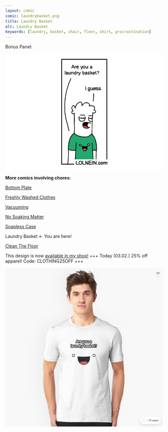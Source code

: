 ```yaml
---
layout: comic
comic: laundrybasket.png
title: Laundry Basket
alt: Laundry Basket
keywords: [laundry, basket, chair, floor, shirt, procrastination]
---
```


Bonus Panel:

![Laundry Basket Bonus Panel](/images/laundrybasket_bonus.png)


__More comics involving chores:__

[Bottom Plate](https://lolnein.com/2017/07/14/bottomplate/)

[Freshly Washed Clothes](https://lolnein.com/2017/09/20/freshlywashedclothes/)

[Vacuuming](https://lolnein.com/2017/11/25/vacuuming/)

[No Soaking Matter](https://lolnein.com/2019/04/12/nosoakingmatter/)

[Soapless Case](https://lolnein.com/2019/04/16/soaplesscase/)

Laundry Basket <- You are here!

[Clean The Floor](https://lolnein.com/2019/06/21/cleanthefloor/)


This design is now [available in my shop!](https://lolnein.redbubble.com) +++ Today (03.02.) 25% off apparel! Code: CLOTHING25OFF +++ 

[![Laundry Basket Shirt](/images/laundrybasket_shirt2.png)](https://lolnein.redbubble.com)
